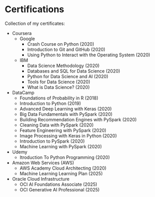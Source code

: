 # Certifications
Collection of my certificates: 

 - Coursera
   - Google
      - Crash Course on Python (2020)
      - Introduction to Git and GitHub (2020)
      - Using Python to Interact with the Operating System (2020)
   - IBM 
     - Data Science Methodology (2020)
     - Databases and SQL for Data Science (2020)
     - Python for Data Science and AI (2020)
     - Tools for Data Science (2020)
     - What is Data Science? (2020)
 - DataCamp
    - Foundations of Probability in R (2018)
    - Introduction to Python (2019)
    - Advanced Deep Learning with Keras (2020)
    - Big Data Fundamentals with PySpark (2020)
    - Building Recommendation Engines with PySpark (2020)
    - Cleaning Data with PySpark (2020)
    - Feature Engineering with PySpark (2020)
    - Image Processing with Keras in Python (2020)
    - Introduction to PySpark (2020)
    - Machine Learning with PySpark (2020)
 - Udemy
    - Itroduction To Python Programming (2020)
 - Amazon Web Services (AWS)
    - AWS Academy Cloud Architecting (2020)
    - Machine Learning Learning Plan (2025)
 - Oracle Cloud Infrastructure
    - OCI AI Foundations Associate (2025)
    - OCI Generative AI Professional (2025)
